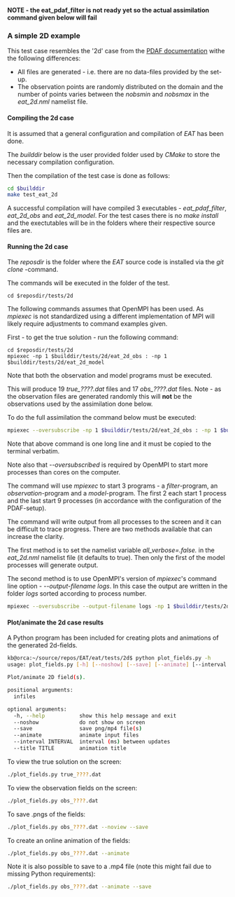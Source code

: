 **NOTE - the eat_pdaf_filter is not ready yet so the actual assimilation command given below will fail**

### A simple 2D example

This test case resembles the '2d' case from the [PDAF documentation](http://pdaf.awi.de/files/pdaf_tutorial_the_model.pdf) withe the following differences:

- All files are generated - i.e. there are no data-files provided by the set-up.
- The observation points are randomly distributed on the domain and the number of points varies between the _nobsmin_ and _nobsmax_ in the _eat_2d.nml_ namelist file.

#### Compiling the 2d case

It is assumed that a general configuration and compilation of _EAT_ has been done. 

The _builddir_ below is the user provided folder used by _CMake_ to store the necessary compilation configuration. 

Then the compilation of the test case is done as follows:

```bash
cd $builddir
make test_eat_2d
```

A successful compilation will have compiled 3 executables - _eat_pdaf_filter_, _eat_2d_obs_ and _eat_2d_model_. For the test cases there is no _make install_ and the exectutables will be in the folders where their respective source files are.

#### Running the 2d case

The _reposdir_ is the folder where the _EAT_ source code is installed via the _git clone_ -command.

The commands will be executed in the folder of the test.

```
cd $reposdir/tests/2d
```

The following commands assumes that OpenMPI has been used. As _mpiexec_ is not standardized using a different implementation of MPI will likely require adjustments to command examples given.

First - to get the true solution - run the following command:

```
cd $reposdir/tests/2d
mpiexec -np 1 $builddir/tests/2d/eat_2d_obs : -np 1 $builddir/tests/2d/eat_2d_model
```

Note that both the observation and model programs must be executed.

This will produce 19 _true\_????.dat_ files and 17 _obs\_????.dat_ files. Note - as the observation files are generated randomly this will **not** be the observations used by the assimilation done below.

To do the full assimilation the command below must be executed:

```bash
mpiexec --oversubscribe -np 1 $builddir/tests/2d/eat_2d_obs : -np 1 $builddir/src/eat_pdaf_filter : -np 9 $builddir/tests/2d/eat_2d_model
```

Note that above command is one long line and it must be copied to the terminal verbatim.

Note also that _--oversubscribed_ is required by OpenMPI to start more processes than cores on the computer.

The command will use _mpiexec_ to start 3 programs - a _filter_-program, an _observation_-program and a _model_-program. The first 2 each start 1 process and the last start 9 processes (in accordance with the configuration of the PDAF-setup).

The command will write output from all processes to the screen and it can be difficult to trace progress. There are two methods available that can increase the clarity. 

The first method is to set the namelist variable _all\_verbose=.false._ in the _eat\_2d.nml_ namelist file (it defaults to true). Then only the first of the model processes will generate output. 

The second method is to use OpenMPI's version of _mpiexec_'s command line option - _--output-filename logs_. In this case the output are written in the folder _logs_ sorted according to process number.

```bash
mpiexec --oversubscribe --output-filename logs -np 1 $builddir/tests/2d/eat_2d_obs : -np 1 $builddir/src/eat_pdaf_filter : -np 9 $builddir/tests/2d/eat_2d_model
```

#### Plot/animate the 2d case results

A Python program has been included for creating plots and animations of the generated 2d-fields.

```bash
kb@orca:~/source/repos/EAT/eat/tests/2d$ python plot_fields.py -h
usage: plot_fields.py [-h] [--noshow] [--save] [--animate] [--interval INTERVAL] [--title TITLE] [infiles [infiles ...]]

Plot/animate 2D field(s).

positional arguments:
  infiles

optional arguments:
  -h, --help           show this help message and exit
  --noshow             do not show on screen
  --save               save png/mp4 file(s)
  --animate            animate input files
  --interval INTERVAL  interval (ms) between updates
  --title TITLE        animation title

```

To view the true solution on the screen:

```bash
./plot_fields.py true_????.dat
```

To view the observation fields on the screen:

```bash
./plot_fields.py obs_????.dat
```

To save .pngs of the fields:

```bash
./plot_fields.py obs_????.dat --noview --save
```

To create an online animation of the fields:

```bash
./plot_fields.py obs_????.dat --animate
```

Note it is also possible to save to a .mp4 file (note this might fail due to missing Python requirements):
```bash
./plot_fields.py obs_????.dat --animate --save
```

